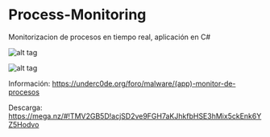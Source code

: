 # Process-Monitoring
Monitorizacion de procesos en tiempo real, aplicación en C#

![alt tag](http://i.imgur.com/3b4Xcxw.png)

![alt tag](http://i.imgur.com/P9RW3lc.png)


Información: https://underc0de.org/foro/malware/(app)-monitor-de-procesos

Descarga: https://mega.nz/#!TMV2GB5D!acjSD2ve9FGH7aKJhkfbHSE3hMix5ckEnk6YZ5Hodvo
